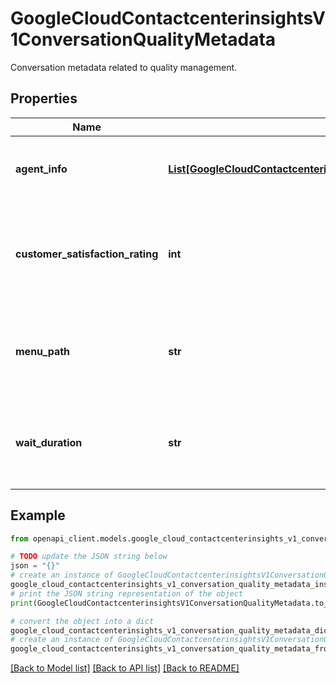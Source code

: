 # GoogleCloudContactcenterinsightsV1ConversationQualityMetadata

Conversation metadata related to quality management.

## Properties

Name | Type | Description | Notes
------------ | ------------- | ------------- | -------------
**agent_info** | [**List[GoogleCloudContactcenterinsightsV1ConversationQualityMetadataAgentInfo]**](GoogleCloudContactcenterinsightsV1ConversationQualityMetadataAgentInfo.md) | Information about agents involved in the call. | [optional] 
**customer_satisfaction_rating** | **int** | An arbitrary integer value indicating the customer&#39;s satisfaction rating. | [optional] 
**menu_path** | **str** | An arbitrary string value specifying the menu path the customer took. | [optional] 
**wait_duration** | **str** | The amount of time the customer waited to connect with an agent. | [optional] 

## Example

```python
from openapi_client.models.google_cloud_contactcenterinsights_v1_conversation_quality_metadata import GoogleCloudContactcenterinsightsV1ConversationQualityMetadata

# TODO update the JSON string below
json = "{}"
# create an instance of GoogleCloudContactcenterinsightsV1ConversationQualityMetadata from a JSON string
google_cloud_contactcenterinsights_v1_conversation_quality_metadata_instance = GoogleCloudContactcenterinsightsV1ConversationQualityMetadata.from_json(json)
# print the JSON string representation of the object
print(GoogleCloudContactcenterinsightsV1ConversationQualityMetadata.to_json())

# convert the object into a dict
google_cloud_contactcenterinsights_v1_conversation_quality_metadata_dict = google_cloud_contactcenterinsights_v1_conversation_quality_metadata_instance.to_dict()
# create an instance of GoogleCloudContactcenterinsightsV1ConversationQualityMetadata from a dict
google_cloud_contactcenterinsights_v1_conversation_quality_metadata_from_dict = GoogleCloudContactcenterinsightsV1ConversationQualityMetadata.from_dict(google_cloud_contactcenterinsights_v1_conversation_quality_metadata_dict)
```
[[Back to Model list]](../README.md#documentation-for-models) [[Back to API list]](../README.md#documentation-for-api-endpoints) [[Back to README]](../README.md)



